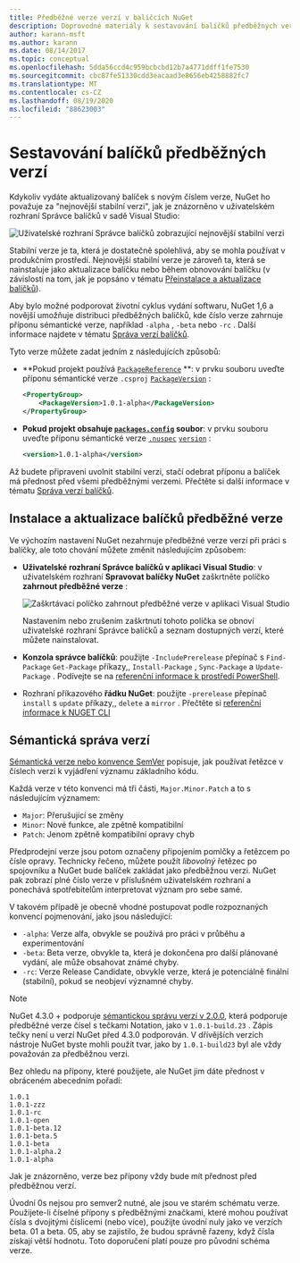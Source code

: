 ```yaml
---
title: Předběžné verze verzí v balíčcích NuGet
description: Doprovodné materiály k sestavování balíčků předběžných verzí
author: karann-msft
ms.author: karann
ms.date: 08/14/2017
ms.topic: conceptual
ms.openlocfilehash: 5dda56ccd4c959bcbcbd12b7a4771ddff1fe7530
ms.sourcegitcommit: cbc87fe51330cdd3eacaad3e8656eb4258882fc7
ms.translationtype: MT
ms.contentlocale: cs-CZ
ms.lasthandoff: 08/19/2020
ms.locfileid: "88623003"
---
```

# <a name="building-pre-release-packages"></a>Sestavování balíčků předběžných verzí

Kdykoliv vydáte aktualizovaný balíček s novým číslem verze, NuGet ho považuje za "nejnovější stabilní verzi", jak je znázorněno v uživatelském rozhraní Správce balíčků v sadě Visual Studio:

![Uživatelské rozhraní Správce balíčků zobrazující nejnovější stabilní verzi](media/Prerelease_01-LatestStable.png)

Stabilní verze je ta, která je dostatečně spolehlivá, aby se mohla používat v produkčním prostředí. Nejnovější stabilní verze je zároveň ta, která se nainstaluje jako aktualizace balíčku nebo během obnovování balíčku (v závislosti na tom, jak je popsáno v tématu [Přeinstalace a aktualizace balíčků](../consume-packages/reinstalling-and-updating-packages.md)).

Aby bylo možné podporovat životní cyklus vydání softwaru, NuGet 1,6 a novější umožňuje distribuci předběžných balíčků, kde číslo verze zahrnuje příponu sémantické verze, například `-alpha` , `-beta` nebo `-rc` . Další informace najdete v tématu [Správa verzí balíčků](../concepts/package-versioning.md#pre-release-versions).

Tyto verze můžete zadat jedním z následujících způsobů:

- **Pokud projekt používá [`PackageReference`](../consume-packages/package-references-in-project-files.md) **: v prvku souboru uveďte příponu sémantické verze `.csproj` [`PackageVersion`](/dotnet/core/tools/csproj#packageversion) :

    ```xml
    <PropertyGroup>
        <PackageVersion>1.0.1-alpha</PackageVersion>
    </PropertyGroup>
    ```

- **Pokud projekt obsahuje [`packages.config`](../reference/packages-config.md) soubor**: v prvku souboru uveďte příponu sémantické verze [`.nuspec`](../reference/nuspec.md) [`version`](../reference/nuspec.md#version) :

    ```xml
    <version>1.0.1-alpha</version>
    ```

Až budete připraveni uvolnit stabilní verzi, stačí odebrat příponu a balíček má přednost před všemi předběžnými verzemi. Přečtěte si další informace v tématu [Správa verzí balíčků](../concepts/package-versioning.md#pre-release-versions).

## <a name="installing-and-updating-pre-release-packages"></a>Instalace a aktualizace balíčků předběžné verze

Ve výchozím nastavení NuGet nezahrnuje předběžné verze verzí při práci s balíčky, ale toto chování můžete změnit následujícím způsobem:

- **Uživatelské rozhraní Správce balíčků v aplikaci Visual Studio**: v uživatelském rozhraní **Spravovat balíčky NuGet** zaškrtněte políčko **zahrnout předběžné verze** :

    ![Zaškrtávací políčko zahrnout předběžné verze v aplikaci Visual Studio](media/Prerelease_02-CheckPrerelease.png)

    Nastavením nebo zrušením zaškrtnutí tohoto políčka se obnoví uživatelské rozhraní Správce balíčků a seznam dostupných verzí, které můžete nainstalovat.

- **Konzola správce balíčků**: použijte `-IncludePrerelease` přepínač s `Find-Package` `Get-Package` příkazy,, `Install-Package` , `Sync-Package` a `Update-Package` . Podívejte se na [referenční informace k prostředí PowerShell](../reference/powershell-reference.md).

- Rozhraní příkazového **řádku NuGet**: použijte `-prerelease` přepínač `install` s `update` příkazy,, `delete` a `mirror` . Přečtěte si [referenční informace k NUGET CLI](../reference/nuget-exe-cli-reference.md)

## <a name="semantic-versioning"></a>Sémantická správa verzí

[Sémantická verze nebo konvence SemVer](https://semver.org/spec/v1.0.0.html) popisuje, jak používat řetězce v číslech verzí k vyjádření významu základního kódu.

Každá verze v této konvenci má tři části, `Major.Minor.Patch` a to s následujícím významem:

- `Major`: Přerušující se změny
- `Minor`: Nové funkce, ale zpětně kompatibilní
- `Patch`: Jenom zpětně kompatibilní opravy chyb

Předprodejní verze jsou potom označeny připojením pomlčky a řetězcem po čísle opravy. Technicky řečeno, můžete použít *libovolný* řetězec po spojovníku a NuGet bude balíček zakládat jako předběžnou verzi. NuGet pak zobrazí plné číslo verze v příslušném uživatelském rozhraní a ponechává spotřebitelům interpretovat význam pro sebe samé.

V takovém případě je obecně vhodné postupovat podle rozpoznaných konvencí pojmenování, jako jsou následující:

- `-alpha`: Verze alfa, obvykle se používá pro práci v průběhu a experimentování
- `-beta`: Beta verze, obvykle ta, která je dokončena pro další plánované vydání, ale může obsahovat známé chyby.
- `-rc`: Verze Release Candidate, obvykle verze, která je potenciálně finální (stabilní), pokud se neobjeví významné chyby.

> [!Note]
> NuGet 4.3.0 + podporuje [sémantickou správu verzí v 2.0.0](https://semver.org/spec/v2.0.0.html), která podporuje předběžné verze čísel s tečkami Notation, jako v `1.0.1-build.23` . Zápis tečky není u verzí NuGet před 4.3.0 podporován. V dřívějších verzích nástroje NuGet byste mohli použít tvar, jako by `1.0.1-build23` byl ale vždy považován za předběžnou verzi.

Bez ohledu na přípony, které použijete, ale NuGet jim dáte přednost v obráceném abecedním pořadí:

    1.0.1
    1.0.1-zzz
    1.0.1-rc
    1.0.1-open
    1.0.1-beta.12
    1.0.1-beta.5
    1.0.1-beta
    1.0.1-alpha.2
    1.0.1-alpha

Jak je znázorněno, verze bez přípony vždy bude mít přednost před předběžnou verzí.

Úvodní 0s nejsou pro semver2 nutné, ale jsou ve starém schématu verze. Použijete-li číselné přípony s předběžnými značkami, které mohou používat čísla s dvojitými číslicemi (nebo více), použijte úvodní nuly jako ve verzích beta. 01 a beta. 05, aby se zajistilo, že budou správně řazeny, když čísla získají větší hodnotu. Toto doporučení platí pouze pro původní schéma verze.
